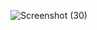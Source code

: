 
![Screenshot (30)](https://user-images.githubusercontent.com/83472455/144902904-2ded16d2-7607-4aa9-912c-478f1b8e873c.png)

